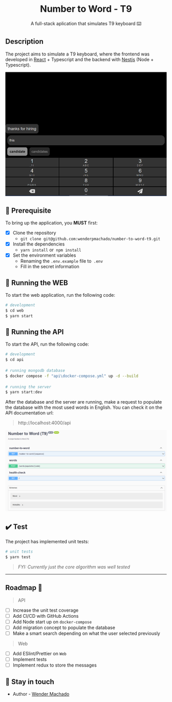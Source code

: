 <h1 align="center">
  Number to Word - T9
</h1>

<p align="center">A full-stack aplication that simulates T9 keyboard ⌨️</p>

## Description

The project aims to simulate a T9 keyboard, where the frontend was developed in [React](https://reactjs.org/) + Typescript and the backend with [Nestjs](https://nestjs.com/) (Node + Typescript).

![Web Example](.github/images/web-example.png)

## 🔧 Prerequisite

To bring up the application, you **MUST** first:

* [x] Clone the repository
   - `git clone git@github.com:wenderpmachado/number-to-word-t9.git`
* [x] Install the dependencies
   - `yarn install` or` npm install`
* [x] Set the environment variables
   - Renaming the `.env.example` file to` .env`
   - Fill in the secret information

## :rocket: Running the WEB
To start the web application, run the following code:

```bash
# development
$ cd web
$ yarn start
```

## :rocket: Running the API
To start the API, run the following code:

```bash
# development
$ cd api

# running mongodb database
$ docker compose -f "api\docker-compose.yml" up -d --build

# running the server
$ yarn start:dev
```

After the database and the server are running, make a request to populate the database with the most used words in English. You can check it on the API documentation url:

> http://localhost:4000/api

![API Documentation](.github/images/api-example.png)

## :heavy_check_mark: Test

The project has implemented unit tests:

```bash
# unit tests
$ yarn test
```

> *FYI: Currently just the core algorithm was well tested*

<hr>

## Roadmap 🔭

> API
* [ ] Increase the unit test coverage
* [ ] Add CI/CD with GitHub Actions
* [ ] Add Node start up on `docker-compose`
* [ ] Add migration concept to populate the database
* [ ] Make a smart search depending on what the user selected previously 

> Web
* [ ] Add ESlint/Prettier on `Web`
* [ ] Implement tests
* [ ] Implement redux to store the messages

## :wave: Stay in touch

- Author - [Wender Machado](https://www.linkedin.com/in/wenderpmachado)
